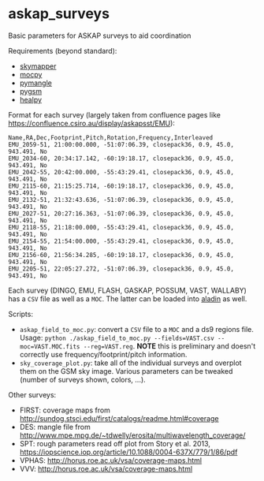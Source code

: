 # askap_surveys

Basic parameters for ASKAP surveys to aid coordination

Requirements (beyond standard):

* [skymapper](https://github.com/pmelchior/skymapper)
* [mocpy](https://cds-astro.github.io/mocpy/)
* [pymangle](https://github.com/esheldon/pymangle)
* [pygsm](https://github.com/telegraphic/PyGSM)
* [healpy](https://healpy.readthedocs.io)

Format for each survey (largely taken from confluence pages like <https://confluence.csiro.au/display/askapsst/EMU>):

```
Name,RA,Dec,Footprint,Pitch,Rotation,Frequency,Interleaved
EMU_2059-51, 21:00:00.000, -51:07:06.39, closepack36, 0.9, 45.0, 943.491, No
EMU_2034-60, 20:34:17.142, -60:19:18.17, closepack36, 0.9, 45.0, 943.491, No
EMU_2042-55, 20:42:00.000, -55:43:29.41, closepack36, 0.9, 45.0, 943.491, No
EMU_2115-60, 21:15:25.714, -60:19:18.17, closepack36, 0.9, 45.0, 943.491, No
EMU_2132-51, 21:32:43.636, -51:07:06.39, closepack36, 0.9, 45.0, 943.491, No
EMU_2027-51, 20:27:16.363, -51:07:06.39, closepack36, 0.9, 45.0, 943.491, No
EMU_2118-55, 21:18:00.000, -55:43:29.41, closepack36, 0.9, 45.0, 943.491, No
EMU_2154-55, 21:54:00.000, -55:43:29.41, closepack36, 0.9, 45.0, 943.491, No
EMU_2156-60, 21:56:34.285, -60:19:18.17, closepack36, 0.9, 45.0, 943.491, No
EMU_2205-51, 22:05:27.272, -51:07:06.39, closepack36, 0.9, 45.0, 943.491, No
```

Each survey (DINGO, EMU, FLASH, GASKAP, POSSUM, VAST, WALLABY) has a `CSV` file as well as a `MOC`.  The latter can be loaded into [aladin](https://aladin.u-strasbg.fr) as well.

Scripts:

* `askap_field_to_moc.py`: convert a `CSV` file to a `MOC` and a ds9 regions file.  Usage: `python ./askap_field_to_moc.py --fields=VAST.csv --moc=VAST.MOC.fits --reg=VAST.reg`.  **NOTE** this is preliminary and doesn't correctly use frequency/footprint/pitch information.
* `sky_coverage_plot.py`: take all of the individual surveys and overplot them on the GSM sky image.  Various parameters can be tweaked (number of surveys shown, colors, ...).

Other surveys:

* FIRST: coverage maps from <http://sundog.stsci.edu/first/catalogs/readme.html#coverage>
* DES: mangle file from <http://www.mpe.mpg.de/~tdwelly/erosita/multiwavelength_coverage/>
* SPT: rough parameters read off plot from Story et al. 2013, <https://iopscience.iop.org/article/10.1088/0004-637X/779/1/86/pdf>
* VPHAS: <http://horus.roe.ac.uk/vsa/coverage-maps.html>
* VVV: <http://horus.roe.ac.uk/vsa/coverage-maps.html>
